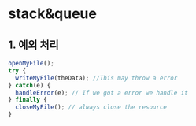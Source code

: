 # stack&queue

## 1. 예외 처리

```js
openMyFile();
try {
  writeMyFile(theData); //This may throw a error
} catch(e) {
  handleError(e); // If we got a error we handle it
} finally {
  closeMyFile(); // always close the resource
}
```